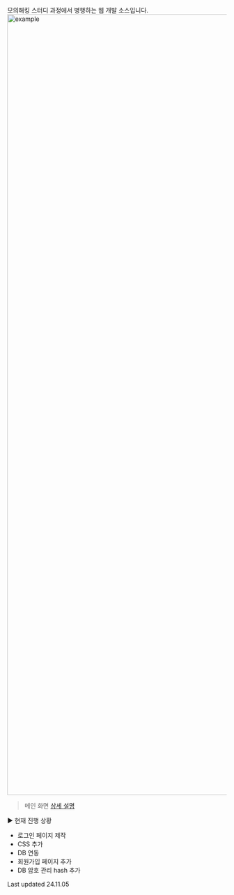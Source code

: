 모의해킹 스터디 과정에서 병행하는 웹 개발 소스입니다.
<img width="1792" alt="example" src="https://github.com/user-attachments/assets/56314109-9a04-4c11-b509-a74f924ff3d0">
> 메인 화면
[상세 설명](https:://tsh05-blog.netlify.app)

► 현재 진행 상황
- 로그인 페이지 제작
- CSS 추가
- DB 연동
- 회원가입 페이지 추가
- DB 암호 관리 hash 추가

Last updated 24.11.05
